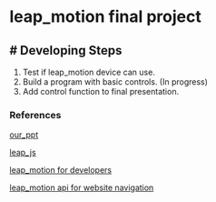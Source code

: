 # leap_motion final project

## # Developing Steps
1. Test if leap_motion device can use.
2. Build a program with basic controls. (In progress)
3. Add control function to final presentation.

### References
[our_ppt](https://www.canva.com/design/DAF2FjIwo4c/ro0M585jEhGs9ekdUYk3eA/edit)

[leap_js](https://github.com/leapmotion)

[leap_motion for developers](https://developer.leapmotion.com)

[leap_motion api for website navigation](https://github.com/waseda/Leap-Motion-JS-API-for-Website-Navigation)

